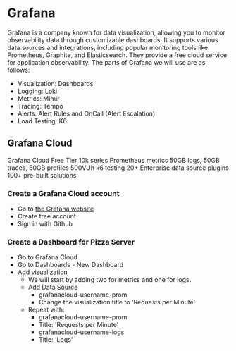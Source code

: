 # Grafana

Grafana is a company known for data visualization, allowing you to monitor observability data through customizable dashboards. It supports various data sources and integrations, including popular monitoring tools like Prometheus, Graphite, and Elasticsearch.
They provide a free cloud service for application observability. The parts of Grafana we will use are as follows:

- Visualization: Dashboards
- Logging: Loki
- Metrics: Mimir
- Tracing: Tempo
- Alerts: Alert Rules and OnCall (Alert Escalation)
- Load Testing: K6

## Grafana Cloud

Grafana Cloud Free Tier
10k series Prometheus metrics
50GB logs, 50GB traces, 50GB profiles
500VUh k6 testing
20+ Enterprise data source plugins
100+ pre-built solutions

### Create a Grafana Cloud account

- Go to [the Grafana website](https://grafana.com/)
- Create free account
- Sign in with Github

### Create a Dashboard for Pizza Server

- Go to Grafana Cloud
- Go to Dashboards - New Dashboard
- Add visualization
  - We will start by adding two for metrics and one for logs.
  - Add Data Source
    - grafanacloud-username-prom
    - Change the visualization title to 'Requests per Minute'
  - Repeat with:
    - grafanacloud-username-prom
    - Title: 'Requests per Minute'
    - grafanacloud-username-logs
    - Title: 'Logs'
